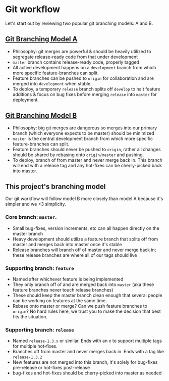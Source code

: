 
# Git workflow

Let's start out by reviewing two popular git branching models: A and B.

## [Git Branching Model A](http://nvie.com/posts/a-successful-git-branching-model/)

 - Philosophy: git merges are powerful & should be heavily utilized to segregate release-ready code from that under development
 - `master` branch contains release-ready code, properly tagged
 - All active development happens on a `development` branch from which more specific feature-branches can split.
 - Feature branches can be pushed to `origin` for collaboration and are merged into `development` when stable.
 - To deploy, a temporary `release` branch splits off `develop` to halt feature additions & focus on bug fixes before merging `release` into `master` for deployment.

## [Git Branching Model B](https://barro.github.io/2016/02/a-succesful-git-branching-model-considered-harmful/)

 - Philosophy: big git merges are dangerous so merges into our primary branch (which everyone expects to be master) should be minimized
 - `master` is the central development branch from which more specific feature-branches can split.
 - Feature branches should never be pushed to `origin`, rather all changes should be shared by rebasing onto `origin/master` and pushing.
 - To deploy, branch of from master and never merge back in. This branch will end with a release tag and any hot-fixes can be cherry-picked back into master.

## This project's branching model

Our git workflow will follow model B more closely than model A because it's simpler and we <3 simplicity.

### Core branch: `master`.

 - Small bug-fixes, version increments, etc can all happen directly on the master branch
 - Heavy development should utilize a feature branch that splits off from master and merges back into master once it's stable
 - Release branches will branch off of master and never merge back in; these release branches are where all of our tags should live

### Supporting branch: `feature`

 - Named after whichever feature is being implemented
 - They only branch off of and are merged back into `master` (aka these feature branches never touch release branches)
 - These should keep the master branch clean enough that several people can be working on features at the same time.
 - Rebase onto master or merge? Can we push feature branches to `origin`? No hard rules here, we trust you to make the decision that best fits the situation.

### Supporting branch: `release`

 - Named `release-1.3.x` or similar. Ends with an x to support multiple tags for multiple hot-fixes.
 - Branches off from master and never merges back in. Ends with a tag like `release-1.3.2`
 - New features are not merged into this branch, it's solely for bug-fixes pre-release or hot-fixes post-release
 - bug-fixes and hot-fixes should be cherry-picked into master as needed

